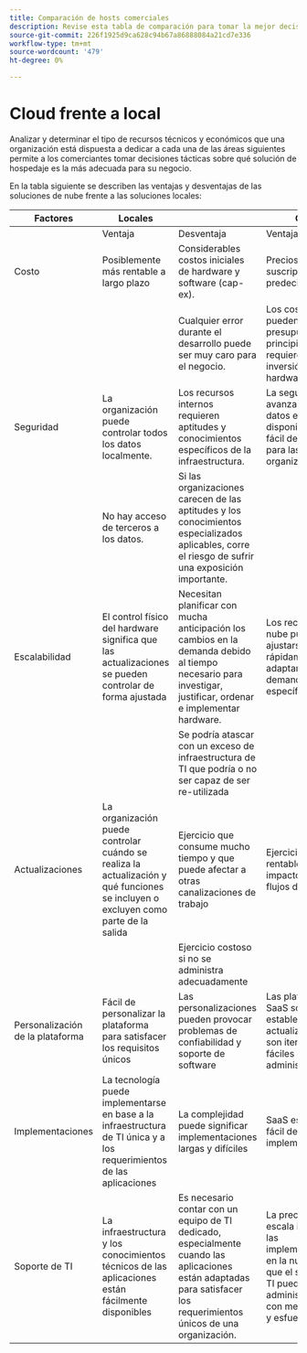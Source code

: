 ```yaml
---
title: Comparación de hosts comerciales
description: Revise esta tabla de comparación para tomar la mejor decisión sobre el alojamiento de su proyecto de comercio electrónico.
source-git-commit: 226f1925d9ca628c94b67a86888084a21cd7e336
workflow-type: tm+mt
source-wordcount: '479'
ht-degree: 0%

---
```



# Cloud frente a local

Analizar y determinar el tipo de recursos técnicos y económicos que una organización está dispuesta a dedicar a cada una de las áreas siguientes permite a los comerciantes tomar decisiones tácticas sobre qué solución de hospedaje es la más adecuada para su negocio.

En la tabla siguiente se describen las ventajas y desventajas de las soluciones de nube frente a las soluciones locales:

<table>
    <thead>
        <tr>
            <th>Factores</th>
            <th>Locales</th>
            <th></th>
            <th>Cloud</th>
            <th></th>
        </tr>
    </thead>
    <tbody>
        <tr>
            <td></td>
            <td>Ventaja</td>
            <td>Desventaja</td>
            <td>Ventaja</td>
            <td>Desventaja</td>
        </tr>
        <tr>
            <td>Costo</td>
            <td>Posiblemente más rentable a largo plazo</td>
            <td>Considerables costos iniciales de hardware y software (cap-ex).</td>
            <td>Precios de suscripción predecibles.</td>
            <td>Se requiere una proyección de coste a largo plazo.</td>
        </tr>
        <tr>
            <td></td>
            <td></td>
            <td>Cualquier error durante el desarrollo puede ser muy caro para el negocio.</td>
            <td>Los costos se pueden presupuestar en principio y no se requiere ninguna inversión inicial de hardware/software.</td>
            <td>Los costos de licencia pueden mitigar los ahorros de hardware</td>
        </tr>
        <tr>
            <td>Seguridad</td>
            <td>La organización puede controlar todos los datos localmente.</td>
            <td>Los recursos internos requieren aptitudes y conocimientos específicos de la infraestructura.</td>
            <td>La seguridad avanzada de los datos está disponible y es fácil de administrar para las organizaciones.</td>
            <td>Atacados agresivamente por hackers</td>
        </tr>
        <tr>
            <td></td>
            <td>No hay acceso de terceros a los datos.</td>
            <td>Si las organizaciones carecen de las aptitudes y los conocimientos especializados aplicables, corre el riesgo de sufrir una exposición importante.</td>
            <td></td>
            <td>Terceros pueden acceder a los datos.</td>
        </tr>
        <tr>
            <td>Escalabilidad</td>
            <td>El control físico del hardware significa que las actualizaciones se pueden controlar de forma ajustada</td>
            <td>Necesitan planificar con mucha anticipación los cambios en la demanda debido al tiempo necesario para investigar, justificar, ordenar e implementar hardware.</td>
            <td>Los recursos en la nube pueden ajustarse rápidamente para adaptarse a una demanda específica</td>
            <td>Los costes aumentan cuando la infraestructura de la nube se administra incorrectamente y no se rastrea correctamente</td>
        </tr>
        <tr>
            <td></td>
            <td></td>
            <td>Se podría atascar con un exceso de infraestructura de TI que podría o no ser capaz de ser re-utilizada</td>
            <td></td>
            <td></td>
        </tr>
        <tr>
            <td>Actualizaciones</td>
            <td>La organización puede controlar cuándo se realiza la actualización y qué funciones se incluyen o excluyen como parte de la salida</td>
            <td>Ejercicio que consume mucho tiempo y que puede afectar a otras canalizaciones de trabajo</td>
            <td>Ejercicio rápido y rentable con bajo impacto en otros flujos de trabajo</td>
            <td>El proveedor SaaS administra la actualización y la organización no siempre es consciente del resultado final y el impacto en el sitio</td>
        </tr>
        <tr>
            <td></td>
            <td></td>
            <td>Ejercicio costoso si no se administra adecuadamente</td>
            <td></td>
            <td></td>
        </tr>
        <tr>
            <td>Personalización de la plataforma</td>
            <td>Fácil de personalizar la plataforma para satisfacer los requisitos únicos</td>
            <td>Las personalizaciones pueden provocar problemas de confiabilidad y soporte de software</td>
            <td>Las plataformas SaaS son bastante estables. Las actualizaciones son iterativas y fáciles de administrar</td>
            <td>SaaS minimiza la capacidad de modificar la plataforma</td>
        </tr>
        <tr>
            <td>Implementaciones</td>
            <td>La tecnología puede implementarse en base a la infraestructura de TI única y a los requerimientos de las aplicaciones</td>
            <td>La complejidad puede significar implementaciones largas y difíciles</td>
            <td>SaaS es fiable y fácil de ejecutar implementaciones</td>
            <td>Normalmente, SaaS se implementa en un denominador común más bajo, lo que a veces puede causar una funcionalidad limitante</td>
        </tr>
        <tr>
            <td>Soporte de TI</td>
            <td>La infraestructura y los conocimientos técnicos de las aplicaciones están fácilmente disponibles</td>
            <td>Es necesario contar con un equipo de TI dedicado, especialmente cuando las aplicaciones están adaptadas para satisfacer los requerimientos únicos de una organización.</td>
            <td>La precaución de escala inherente a las implementaciones en la nube significa que el soporte de TI puede administrar más con menos tiempo y esfuerzo.</td>
            <td>La curva de aprendizaje para la nube es significativa y el personal adecuadamente capacitado es caro</td>
        </tr>
    </tbody>
</table>
